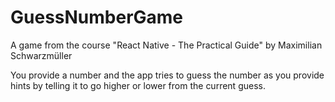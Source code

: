 # GuessNumberGame
A game from the course "React Native - The Practical Guide" by Maximilian Schwarzmüller

You provide a number and the app tries to guess the number as you provide hints by telling it to go 
higher or lower from the current guess.
